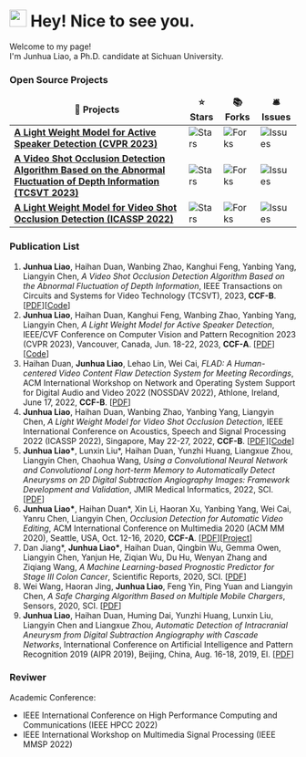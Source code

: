 <h1><img src="https://emojis.slackmojis.com/emojis/images/1531849430/4246/blob-sunglasses.gif?1531849430" width="30"/> Hey! Nice to see you.</h1>


<p>Welcome to my page! </br> I'm Junhua Liao, a Ph.D. candidate at Sichuan University. </p>

<h3>Open Source Projects</h3>
<table>
  <thead align="center">
    <tr border: none;>
      <td><b>🎁 Projects</b></td>
      <td><b>⭐ Stars</b></td>
      <td><b>📚 Forks</b></td>
      <td><b>🛎 Issues</b></td>
    </tr>
  </thead>
  <tbody>
    <tr>
      <td><a href="https://github.com/Junhua-Liao/Light-ASD"><b>A Light Weight Model for Active Speaker Detection (CVPR 2023)</b></a></td>
      <td><img alt="Stars" src="https://img.shields.io/github/stars/Junhua-Liao/Light-ASD?style=flat-square&labelColor=343b41"/></td>
      <td><img alt="Forks" src="https://img.shields.io/github/forks/Junhua-Liao/Light-ASD?style=flat-square&labelColor=343b41"/></td>
      <td><img alt="Issues" src="https://img.shields.io/github/issues/Junhua-Liao/Light-ASD?style=flat-square&labelColor=343b41"/></td>
    </tr>
	  <tr>
      <td><a href="https://github.com/Junhua-Liao/VSOD"><b>A Video Shot Occlusion Detection Algorithm Based on the Abnormal Fluctuation of Depth Information (TCSVT 2023)</b></a></td>
      <td><img alt="Stars" src="https://img.shields.io/github/stars/Junhua-Liao/VSOD?style=flat-square&labelColor=343b41"/></td>
      <td><img alt="Forks" src="https://img.shields.io/github/forks/Junhua-Liao/VSOD?style=flat-square&labelColor=343b41"/></td>
      <td><img alt="Issues" src="https://img.shields.io/github/issues/Junhua-Liao/VSOD?style=flat-square&labelColor=343b41"/></td>
    </tr>
    <tr>
      <td><a href="https://github.com/Junhua-Liao/ICASSP22-OcclusionDetection"><b>A Light Weight Model for Video Shot Occlusion Detection (ICASSP 2022)</b></a></td>
      <td><img alt="Stars" src="https://img.shields.io/github/stars/Junhua-Liao/ICASSP22-OcclusionDetection?style=flat-square&labelColor=343b41"/></td>
      <td><img alt="Forks" src="https://img.shields.io/github/forks/Junhua-Liao/ICASSP22-OcclusionDetection?style=flat-square&labelColor=343b41"/></td>
      <td><img alt="Issues" src="https://img.shields.io/github/issues/Junhua-Liao/ICASSP22-OcclusionDetection?style=flat-square&labelColor=343b41"/></td>
    </tr>
  </tbody>
</table>

<h3>Publication List</h3>

<ol>
  <li><b>Junhua Liao</b>, Haihan Duan, Wanbing Zhao, Kanghui Feng, Yanbing Yang, Liangyin Chen, <i>A Video Shot Occlusion Detection Algorithm Based on the Abnormal Fluctuation of Depth Information</i>, IEEE Transactions on Circuits and Systems for Video Technology (TCSVT), 2023, <b>CCF-B</b>. [<a href="https://ieeexplore.ieee.org/document/10182309">PDF</a>][<a href="https://github.com/Junhua-Liao/VSOD">Code</a>] </li>
	
  <li><b>Junhua Liao</b>, Haihan Duan, Kanghui Feng, Wanbing Zhao, Yanbing Yang, Liangyin Chen, <i>A Light Weight Model for Active Speaker Detection</i>, IEEE/CVF Conference on Computer Vision and Pattern Recognition 2023 (CVPR 2023), Vancouver, Canada, Jun. 18-22, 2023, <b>CCF-A</b>. [<a href="https://seaxiaod.gitee.io/publications/2023/CVPR2023.pdf">PDF</a>][<a href="https://github.com/Junhua-Liao/Light-ASD">Code</a>] </li>
  
  <li>Haihan Duan, <b>Junhua Liao</b>, Lehao Lin, Wei Cai, <i>FLAD: A Human-centered Video Content Flaw Detection System for Meeting Recordings</i>, ACM International Workshop on Network and Operating System Support for Digital Audio and Video 2022 (NOSSDAV 2022), Athlone, Ireland, June 17, 2022, <b>CCF-B</b>. [<a href="https://seaxiaod.gitee.io/publications/2022/NOSSDAV2022.pdf">PDF</a>] </li>
  
  <li><b>Junhua Liao</b>, Haihan Duan, Wanbing Zhao, Yanbing Yang, Liangyin Chen, <i>A Light Weight Model for Video Shot Occlusion Detection</i>, IEEE International Conference on Acoustics, Speech and Signal Processing 2022 (ICASSP 2022), Singapore, May 22-27, 2022, <b>CCF-B</b>. [<a href="https://seaxiaod.gitee.io/publications/2022/ICASSP2022.pdf">PDF</a>][<a href="https://github.com/Junhua-Liao/ICASSP22-OcclusionDetection">Code</a>] </li>
  
  <li><b>Junhua Liao*</b>, Lunxin Liu*, Haihan Duan, Yunzhi Huang, Liangxue Zhou, Liangyin Chen, Chaohua Wang, <i>Using a Convolutional Neural Network and Convolutional Long hort-term Memory to Automatically Detect Aneurysms on 2D Digital Subtraction Angiography Images: Framework Development and Validation</i>, JMIR Medical Informatics, 2022, SCI. [<a href="https://seaxiaod.gitee.io/publications/2022/JMIR2022.pdf">PDF</a>]</li>
  
  <li><b>Junhua Liao*</b>, Haihan Duan*, Xin Li, Haoran Xu, Yanbing Yang, Wei Cai, Yanru Chen, Liangyin Chen, <i>Occlusion Detection for Automatic Video Editing</i>, ACM International Conference on Multimedia 2020 (ACM MM 2020), Seattle, USA, Oct. 12-16, 2020, <b>CCF-A</b>. [<a href="https://seaxiaod.gitee.io/publications/2020/ACMMM2020.pdf">PDF</a>][<a href="https://junhua-liao.github.io/Occlusion-Detection/">Project</a>] </li>
  
  <li>Dan Jiang*, <b>Junhua Liao*</b>, Haihan Duan, Qingbin Wu, Gemma Owen, Liangyin Chen, Yanjun He, Ziqian Wu, Du Hu, Wenyan Zhang and Ziqiang Wang, <i>A Machine Learning-based Prognostic Predictor for Stage III Colon Cancer</i>, Scientific Reports, 2020, SCI. [<a href="https://seaxiaod.gitee.io/publications/2020/SR2020.pdf">PDF</a>] </li>
  
  <li>Wei Wang, Haoran Jing, <b>Junhua Liao</b>, Feng Yin, Ping Yuan and Liangyin Chen, <i>A Safe Charging Algorithm Based on Multiple Mobile Chargers</i>, Sensors, 2020, SCI. [<a href="https://www.mdpi.com/1424-8220/20/10/2937/pdf">PDF</a>] </li>
  
  <li><b>Junhua Liao</b>, Haihan Duan, Huming Dai, Yunzhi Huang, Lunxin Liu, Liangyin Chen and Liangxue Zhou, <i>Automatic Detection of Intracranial Aneurysm from Digital Subtraction Angiography with Cascade Networks</i>, International Conference on Artificial Intelligence and Pattern Recognition 2019 (AIPR 2019), Beijing, China, Aug. 16-18, 2019, EI. [<a href="https://seaxiaod.gitee.io/publications/2019/AIPR2019.pdf">PDF</a>] </li>
</ol>


<h3>Reviwer</h3>
<p>Academic Conference:</span></p>
<ul class="mod-sub-list">
  <li>IEEE International Conference on High Performance Computing and Communications (IEEE HPCC 2022)</li>
  <li>IEEE International Workshop on Multimedia Signal Processing (IEEE MMSP 2022)</li>
</ul>

